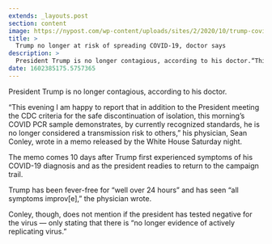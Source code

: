 ```yaml
--- 
extends: _layouts.post 
section: content 
image: https://nypost.com/wp-content/uploads/sites/2/2020/10/trump-covid-19.jpg?quality=90&strip=all&w=1024 
title: > 
  Trump no longer at risk of spreading COVID-19, doctor says 
description: > 
  President Trump is no longer contagious, according to his doctor.“This evening I am happy to report that in addition to the President meeting the CDC criteria for the safe discontinuation of isolation, this morning’s COVID PCR sample demonstrates, by currently recognized standards, he is no longer considered a transmission risk to others,” his physician, Sean Conley, wrote in a memo released by the White House Saturday night.The memo comes 10 days after Trump first experienced symptoms of his COVID-19 diagnosis and as the president readies to return to the campaign trail.Trump has been fever-free for “well over 24 hours” and has seen “all symptoms improv[e],” the physician wrote.Conley, though, does not mention if the president has tested negative for the virus — only stating that there is “no longer evidence of actively replicating virus.” 
date: 1602385175.5757365 
--- 
```

President Trump is no longer contagious, according to his doctor.

“This evening I am happy to report that in addition to the President meeting the CDC criteria for the safe discontinuation of isolation, this morning’s COVID PCR sample demonstrates, by currently recognized standards, he is no longer considered a transmission risk to others,” his physician, Sean Conley, wrote in a memo released by the White House Saturday night.

The memo comes 10 days after Trump first experienced symptoms of his COVID-19 diagnosis and as the president readies to return to the campaign trail.

Trump has been fever-free for “well over 24 hours” and has seen “all symptoms improv[e],” the physician wrote.

Conley, though, does not mention if the president has tested negative for the virus — only stating that there is “no longer evidence of actively replicating virus.”